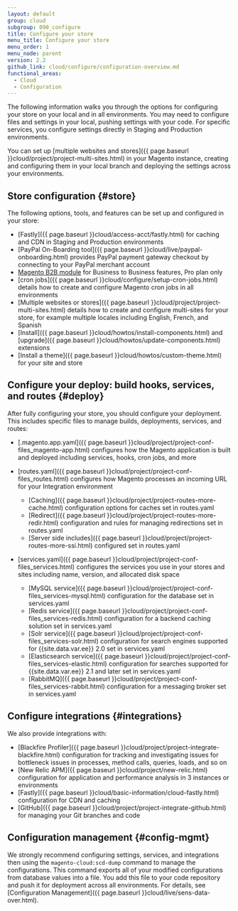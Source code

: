 ```yaml
---
layout: default
group: cloud
subgroup: 090_configure
title: Configure your store
menu_title: Configure your store
menu_order: 1
menu_node: parent
version: 2.2
github_link: cloud/configure/configuration-overview.md
functional_areas:
  - Cloud
  - Configuration
---
```


The following information walks you through the options for configuring your store on your local and in all environments. You may need to configure files and settings in your local, pushing settings with your code. For specific services, you configure settings directly in Staging and Production environments.

You can set up [multiple websites and stores]({{ page.baseurl }}cloud/project/project-multi-sites.html) in your Magento instance, creating and configuring them in your local branch and deploying the settings across your environments.

## Store configuration {#store}
The following options, tools, and features can be set up and configured in your store:

* [Fastly]({{ page.baseurl }}cloud/access-acct/fastly.html) for caching and CDN in Staging and Production environments
* [PayPal On-Boarding tool]({{ page.baseurl }}cloud/live/paypal-onboarding.html) provides PayPal payment gateway checkout by connecting to your PayPal merchant account
* [Magento B2B module](http://devdocs.magento.com/guides/v2.2/cloud/configure/setup-b2b.html) for Business to Business features, Pro plan only
* [cron jobs]({{ page.baseurl }}cloud/configure/setup-cron-jobs.html) details how to create and configure Magento cron jobs in all environments
* [Multiple websites or stores]({{ page.baseurl }}cloud/project/project-multi-sites.html) details how to create and configure multi-sites for your store, for example multiple locales including English, French, and Spanish
* [Install]({{ page.baseurl }}cloud/howtos/install-components.html) and [upgrade]({{ page.baseurl }}cloud/howtos/update-components.html) extensions
* [Install a theme]({{ page.baseurl }}cloud/howtos/custom-theme.html) for your site and store

## Configure your deploy: build hooks, services, and routes {#deploy}
After fully configuring your store, you should configure your deployment. This includes specific files to manage builds, deployments, services, and routes:

* [.magento.app.yaml]({{ page.baseurl }}cloud/project/project-conf-files_magento-app.html) configures how the Magento application is built and deployed including services, hooks, cron jobs, and more
* [routes.yaml]({{ page.baseurl }}cloud/project/project-conf-files_routes.html) configures how Magento processes an incoming URL for your Integration environment

  * [Caching]({{ page.baseurl }}cloud/project/project-routes-more-cache.html) configuration options for caches set in routes.yaml
  * [Redirect]({{ page.baseurl }}cloud/project/project-routes-more-redir.html) configuration and rules for managing redirections set in routes.yaml
  * [Server side includes]({{ page.baseurl }}cloud/project/project-routes-more-ssi.html) configured set in routes.yaml
* [services.yaml]({{ page.baseurl }}cloud/project/project-conf-files_services.html) configures the services you use in your stores and sites including name, version, and allocated disk space

  * [MySQL service]({{ page.baseurl }}cloud/project/project-conf-files_services-mysql.html) configuration for the database set in services.yaml
  * [Redis service]({{ page.baseurl }}cloud/project/project-conf-files_services-redis.html) configuration for a backend caching solution set in services.yaml
  * [Solr service]({{ page.baseurl }}cloud/project/project-conf-files_services-solr.html) configuration for search engines supported for {{site.data.var.ee}} 2.0 set in services.yaml
  * [Elasticsearch service]({{ page.baseurl }}cloud/project/project-conf-files_services-elastic.html) configuration for searches supported for {{site.data.var.ee}} 2.1 and later set in services.yaml
  * [RabbitMQ]({{ page.baseurl }}cloud/project/project-conf-files_services-rabbit.html) configuration for a messaging broker set in services.yaml

## Configure integrations {#integrations}
We also provide integrations with:

* [Blackfire Profiler]({{ page.baseurl }}cloud/project/project-integrate-blackfire.html) configuration for tracking and investigating issues for bottleneck issues in processes, method calls, queries, loads, and so on
* [New Relic APM]({{ page.baseurl }}cloud/project/new-relic.html) configuration for application and performance analysis in 3 instances or environments
* [Fastly]({{ page.baseurl }}cloud/basic-information/cloud-fastly.html) configuration for CDN and caching
* [GitHub]({{ page.baseurl }}cloud/project/project-integrate-github.html) for managing your Git branches and code

## Configuration management {#config-mgmt}
We strongly recommend configuring settings, services, and integrations then using the `magento-cloud:scd-dump` command to manage the configurations. This command exports all of your modified configurations from database values into a file. You add this file to your code repository and push it for deployment across all environments. For details, see [Configuration Management]({{ page.baseurl }}cloud/live/sens-data-over.html).
